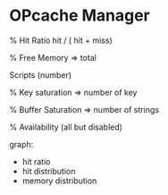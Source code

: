 # OPcache Manager

% Hit Ratio
 hit / ( hit + miss)

% Free Memory
 => total

Scripts
 (number)

% Key saturation
 => number of key

% Buffer Saturation
 => number of strings

% Availability
 (all but disabled)
 
 
 
 
 
 graph:
 - hit ratio
 - hit distribution
 - memory distribution